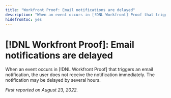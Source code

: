 ```yaml
---
title: "Workfront Proof: Email notifications are delayed"
description: "When an event occurs in [!DNL Workfront] Proof that triggers an email notification, the user does not receive the notification immediately. The notification may be delayed by several hours."
hidefromtoc: yes
---
```


# [!DNL Workfront Proof]: Email notifications are delayed

When an event occurs in [!DNL Workfront Proof] that triggers an email notification, the user does not receive the notification immediately. The notification may be delayed by several hours.

_First reported on August 23, 2022._

